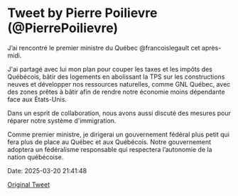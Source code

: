 # Tweet by Pierre Poilievre (@PierrePoilievre)

J’ai rencontré le premier ministre du Québec @francoislegault cet après-midi.

J'ai partagé avec lui mon plan pour couper les taxes et les impôts des Québécois, bâtir des logements en abolissant la TPS sur les constructions neuves et développer nos ressources naturelles, comme GNL Québec, avec des zones prêtes à bâtir afin de rendre notre économie moins dépendante face aux États-Unis.

Dans un esprit de collaboration, nous avons aussi discuté des mesures pour réparer notre système d'immigration.

Comme premier ministre, je dirigerai un gouvernement fédéral plus petit qui fera plus de place au Québec et aux Québécois. Notre gouvernement adoptera un fédéralisme responsable qui respectera l’autonomie de la nation québécoise.

Date: 2025-03-20 21:41:48

[Original Tweet](https://x.com/PierrePoilievre/status/1902838005620150730)
